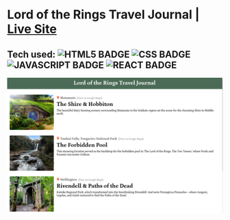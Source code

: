 # Lord of the Rings Travel Journal | [Live Site](https://jenieg.github.io/destination-react/)

## Tech used: ![HTML5 BADGE](https://img.shields.io/static/v1?label=|&message=HTML5&color=5a5a5a&style=flat&logo=html5) ![CSS BADGE](https://img.shields.io/static/v1?label=|&message=CSS3&color=5a5a5a&style=flat&logo=css3) ![JAVASCRIPT BADGE](https://img.shields.io/static/v1?label=|&message=JAVASCRIPT&color=5a5a5a&style=flat&logo=javascript) ![REACT BADGE](https://img.shields.io/static/v1?label=|&message=REACT&color=5a5a5a&style=flat&logo=react)

![Jenie | Software Engineer](./src/assets/readme.png)


